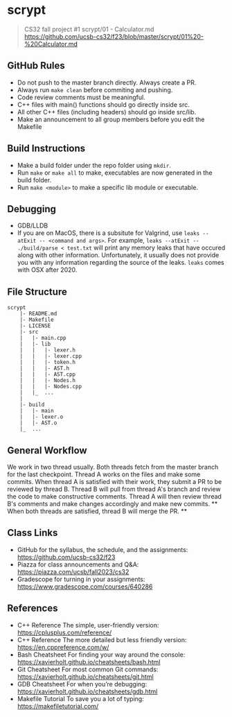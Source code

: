 # scrypt
> CS32 fall project #1
> scrypt/01 - Calculator.md
> https://github.com/ucsb-cs32/f23/blob/master/scrypt/01%20-%20Calculator.md

## GitHub Rules
- Do not push to the master branch directly. Always create a PR.
- Always run `make clean` before commiting and pushing.
- Code review comments must be meaningful.
- C++ files with main() functions should go directly inside src.
- All other C++ files (including headers) should go inside src/lib.
- Make an announcement to all group members before you edit the Makefile

## Build Instructions
- Make a build folder under the repo folder using `mkdir`.
- Run `make` or `make all` to make, executables are now
generated in the build folder.
- Run `make <module>` to make a specific lib module or
executable.

## Debugging
- GDB/LLDB
- If you are on MacOS, there is a subsitute for Valgrind,
use `leaks --atExit -- <command and args>`. For example,
`leaks --atExit -- ./build/parse < test.txt` will print any
memory leaks that have occured along with other information.
Unfortunately, it usually does not provide you with any
information regarding the source of the leaks. `leaks` comes
with OSX after 2020.

## File Structure
```
scrypt
    |- README.md
    |- Makefile
    |- LICENSE
    |- src
    |   |- main.cpp
    |   |- lib
    |   |   |- lexer.h
    |   |   |- lexer.cpp
    |   |   |- token.h
    |   |   |- AST.h
    |   |   |- AST.cpp
    |   |   |- Nodes.h
    |   |   |- Nodes.cpp
    |   |_  ...
    |
    |- build
    |   |- main
    |   |- lexer.o
    |   |- AST.o
    |_  ...
```

## General Workflow
We work in two thread usually. Both threads fetch from the
master branch for the last checkpoint. Thread A works on the
files and make some commits. When thread A is satisfied with
their work, they submit a PR to be reviewed by thread B. Thread
B will pull from thread A's branch and review the code to make
constructive comments. Thread A will then review thread B's
comments and make changes accordingly and make new commits.
**
When both threads are satisfied, thread B will merge the PR.
**

## Class Links

- GitHub for the syllabus, the schedule, and the assignments:
    https://github.com/ucsb-cs32/f23
- Piazza for class announcements and Q&A:
    https://piazza.com/ucsb/fall2023/cs32
- Gradescope for turning in your assignments:
    https://www.gradescope.com/courses/640286

## References

- C++ Reference The simple, user-friendly version:
    https://cplusplus.com/reference/
- C++ Reference The more detailed but less friendly version:
    https://en.cppreference.com/w/
- Bash Cheatsheet For finding your way around the console:
    https://xavierholt.github.io/cheatsheets/bash.html
- Git Cheatsheet For most common Git commands:
    https://xavierholt.github.io/cheatsheets/git.html
- GDB Cheatsheet For when you’re debugging:
    https://xavierholt.github.io/cheatsheets/gdb.html
- Makefile Tutorial To save you a lot of typing:
    https://makefiletutorial.com/
